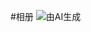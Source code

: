 #相册
 ![由AI生成](https://x-pai.algolet.com/model/art_image/1688392347070002.png?Expires=1846072382&OSSAccessKeyId=LTAI5t8HoYusAPr5MffHTauz&Signature=6MmwEaUAelIrABD9uJO2RCWIkh8%3D)
		 
